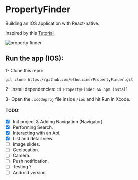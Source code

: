 # PropertyFinder
Building an IOS application with React-native.

Inspired by this [Tutorial](https://www.raywenderlich.com/99473/introducing-react-native-building-apps-javascript)

![property finder](http://g.recordit.co/yHMCyIYsoA.gif)

## Run the app (IOS):

1- Clone this repo:

``
git clone https://github.com/elhoucine/PropertyFinder.git
``

2- Install dependencies:
``
cd PropertyFinder && npm install
``

3- Open the `.xcodeproj` file inside `/ios` and hit Run in Xcode.

#### TODO:
- [x] Init project & Adding Navigation (Navigator).
- [x] Performing Search.
- [x] Interacting with an Api.
- [x] List and detail view.
- [ ] Image slides.
- [ ] Geolocation.
- [ ] Camera.
- [ ] Push notification.
- [ ] Testing ?
- [ ] Android version.
